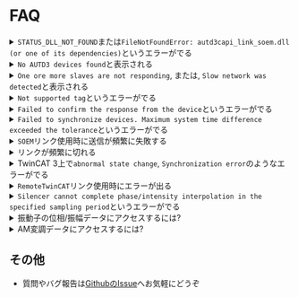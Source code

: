 # FAQ

<details><summary><code class="hljs">STATUS_DLL_NOT_FOUND</code>または<code class="hljs">FileNotFoundError: autd3capi_link_soem.dll (or one of its dependencies)</code>というエラーがでる</summary>

- [npcap](https://nmap.org/npcap/)を「**WinPcap API compatible mode**」でインストールする

</details>

<details><summary><code class="hljs">No AUTD3 devices found</code>と表示される</summary>

- macOS, linuxで`SOEM`リンクを使用する場合, root権限が必要

   - linuxの場合, `setcap`コマンドで以下の権限を設定することで回避することもできる
   
      ```shell
      sudo setcap cap_net_raw,cap_net_admin=eip <your executable file>
      ```

   - macOSの場合, `/dev/bpf*`ファイルに読み取り権限を追加することで回避することもできる
   
      ```shell
      sudo chmod +r /dev/bpf*
      ```

- (Windows) 最新のnpcapを使用する

- WSL等の仮想マシンは対応していない
   - VirtualBoxなどで動く場合があるが, 挙動は不安定になる

</details>

<details><summary><code class="hljs">One ore more slaves are not responding</code>, または, <code class="hljs">Slow network was detected</code>と表示される</summary>

- デバイスドライバを更新する

- (Windows) 最新のnpcapを使用する

- `send_cycle`と`sync0_cycle`の値を増やす

- (Windows) デバイスマネージャーの当該ネットワークアダプタのプロパティから, 「電源の管理」タブで「電力の節約のために、コンピューターでこのデバイスの電源をオフにできるようにする」のチェックを外す

</details>

<details><summary><code class="hljs">Not supported tag</code>というエラーがでる</summary>

- [ファームウェアがサポートされていない](../release_notes.md)

</details>

<details><summary><code class="hljs">Failed to confirm the response from the device</code>というエラーがでる</summary>

- [デフォルトより長いTimeoutを指定する](../API/controller.md#sender)

</details>

<details><summary><code class="hljs">Failed to synchronize devices. Maximum system time difference exceeded the tolerance</code>というエラーがでる</summary>

- [`sync_timeout`か`sync_tolerance`](../API/link/soem.md#apis)の値を増やす. ただし, 後者の変更は推奨されない.

</details>

<details><summary><code class="hljs">SOEM</code>リンク使用時に送信が頻繁に失敗する</summary>

- この問題は
   * オンボードのethernetインターフェースを使用している

  かつ, 以下のいずれかの状況で発生することが確認されている

   * RealSense, Azure Kinect, Webカメラ等を使用する
      * 基本的にカメラをアクティブにした時点で発生
   * 動画や音声を再生する
      * または, インターネットブラウザで動画サイト (Youtube等) を開く
   * Unityを使用する
      * 起動するだけで発生
   * Blenderでアニメーションを再生する
      * その他の操作 (モデリング等) は問題ない

- この問題の回避策としては, 以下のいずれかを試されたい
  1. `TwinCAT`, `RemoteTwinCAT`, または, `RemoteSOEM`リンクを使用する
  1. Linuxやmacを使用する.
     - ただし, 仮想マシンはNG
  1. USB to Ethernetアダプターを使用する
     - 少なくとも「ASIX AX88179」のチップを採用しているもので正常に動作することが確認されている
     - なお, オンボードではなくとも, PCIe接続のethernetアダプターでも同様の問題が発生する

- 上記以外の状況でも発生した, 或いは, 上記状況でも発生しなかった等の報告があれば, GitHubのIssueに積極的に報告していただけると幸いである.

</details>

<details><summary>リンクが頻繁に切れる</summary>

- 超音波の出力時にこれが頻発する場合は, 電力が足りているかを確認すること
   - デバイス一台で最大50W消費する

</details>

<details><summary>TwinCAT 3上で<code class="hljs">abnormal state change</code>, <code class="hljs">Synchronization error</code>のようなエラーがでる</summary>

- `Sync0 cycle`と`Send task cycle`の値を増やし, TwinCAT 3を再起動する

</details>

<details><summary><code class="hljs">RemoteTwinCAT</code>リンク使用時にエラーが出る</summary>

- ファイアウォールでブロックされている可能性があるため, ファイアウォールを切るか, TCP/UDPの48898番ポートを開ける.
- クライアントPCのサーバー以外とのLANをすべて切断する.

</details>


<details><summary><code class="hljs">Silencer cannot complete phase/intensity interpolation in the specified sampling period</code>というエラーがでる</summary>

- [`Silencer`のこの条件](../API/silencer.md#fixed-completion-time-modeの注意点)を満たしていない. 以下のいずれかの方法で修正できる. (おすすめは上から順に)
  1. AM変調/STMのサンプリングレートをおとす
  1. [`Silencer`を無効化する](../API/silencer.md#silencerの設定)
  1. [Fixed update rateモード](../API/silencer.md#fixed-update-rate-mode)を使用する
  1. [strict](../API/silencer.md#fixed-completion-time-modeの設定)を`false`にする

</details>

<details><summary>振動子の位相/振幅データにアクセスするには?</summary>

1. [`Controller::inspect`](../API/controller.md#inspect-rustのみ)を使用する.
1. 自分で所望の`Gain`を作成する. [Gainの自作](../advanced/custom_gain.md)を参照.

</details>

<details><summary>AM変調データにアクセスするには?</summary>

1. [`Controller::inspect`](../API/controller.md#inspect-rustのみ)を使用する.
1. 自分で所望の`Modulation`を作成する. [Modulationの自作](../advanced/custom_modulation.md)を参照.

</details>

## その他

- 質問やバグ報告は[GithubのIssue](https://github.com/shinolab/autd3/issues)へお気軽にどうぞ
